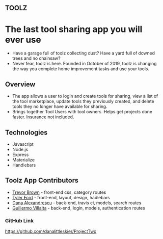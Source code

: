 ## TOOLZ

# The last tool sharing app you will ever use

* Have a garage full of toolz collecting dust? Have a yard full of downed trees and no chainsaw? 
* Never fear, toolz is here. Founded in October of 2019, toolz is changing the way you complete home improvement tasks and 
use your tools.

## Overview

* The app allows a user to login and create tools for sharing, view a list of the tool marketplace, update tools they previously created, and delete tools they no longer have available for sharing. 
* Brings together Tool Users with tool owners. Helps get projects done faster. Insurance not included.

## Technologies

* Javascript
* Node.js
* Express
* Materialize
* Handlebars


## Toolz App Contributors

* [Trevor Brown](https://github.com/tr3vbr0w) - front-end css, category routes
* [Tyler Ford](https://github.com/tylermorrisford) - front-end, layout, design, hadlebars
* [Dana Alexandrescu](https://github.com/danalittleskier) - back-end, travis ci, models, search routes
* [Guillermo Villalta](https://github.com/mexcelus) - back-end, login, models, authentication routes

### GitHub Link

https://github.com/danalittleskier/ProjectTwo





